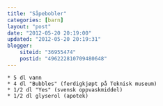 ```yaml
---
title: "Såpebobler"
categories: [barn]
layout: "post"
date: "2012-05-20 20:19:00"
updated: "2012-05-20 20:19:31"
blogger:
    siteid: "36955474"
    postid: "496222810709480648"
---
```



	* 5 dl vann
	* 4 dl "Bubbles" (ferdigkjøpt på Teknisk museum)
	* 1/2 dl "Yes" (svensk oppvaskmiddel)
	* 1/2 dl glyserol (apotek)
